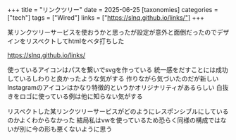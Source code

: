 +++
title = "リンクツリー"
date = 2025-06-25
[taxonomies]
categories = ["tech"]
tags = ["Wired"]
links = ["https://slnq.github.io/links/"]
+++

某リンクツリーサービスを使おうかと思ったが設定が意外と面倒だったのでデザインをリスペクトしてhtmlをベタ打ちした

<https://slnq.github.io/links/>

使っているアイコンはパスを繋いでsvgを作っている
統一感をだすことには成功しているしわりと良かったような気がする
作りながら気づいたのだが新しいInstagramのアイコンはかなり特徴的というかオリジナリティがあるらしい
白抜きをロゴに使っている例は他に知らない気がする

リスペクトした某リンクツリーサービスがどのようにレスポンシブルにしているのかよくわからなかった
結局私はvwを使っているため恐らく同様の構成ではないが別に今の形も悪くないように思う